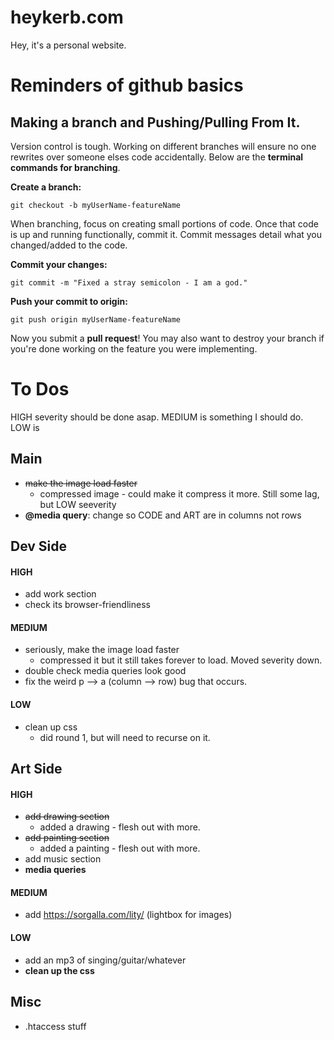 # heykerb.com
Hey, it's a personal website.

# Reminders of github basics


## Making a branch and Pushing/Pulling From It.
Version control is tough. Working on different branches will ensure no one rewrites over someone elses code accidentally. Below are the **terminal commands for branching**.

**Create a branch:**
```
git checkout -b myUserName-featureName
```

When branching, focus on creating small portions of code. Once that code is up and running functionally, commit it. Commit messages detail what you changed/added to the code.

**Commit your changes:**
```
git commit -m "Fixed a stray semicolon - I am a god."
```

**Push your commit to origin:**
```
git push origin myUserName-featureName
```

Now you submit a **pull request**! You may also want to destroy your branch if you're done working on the feature you were implementing.

# To Dos
HIGH severity should be done asap. MEDIUM is something I should do. LOW is
## Main
- ~~make the image load faster~~
  - compressed image - could make it compress it more. Still some lag, but LOW seeverity
- **@media query**: change so CODE and ART are in columns not rows

## Dev Side
#### HIGH
- add work section
- check its browser-friendliness

#### MEDIUM
- seriously, make the image load faster
  - compressed it but it still takes forever to load. Moved severity down.
- double check media queries look good
- fix the weird p --> a (column --> row) bug that occurs.

#### LOW
- clean up css 
  - did round 1, but will need to recurse on it.

## Art Side
#### HIGH
- ~~add drawing section~~
  - added a drawing - flesh out with more.
- ~~add painting section~~
  - added a painting - flesh out with more.
- add music section
- **media queries**

#### MEDIUM
- add https://sorgalla.com/lity/ (lightbox for images)

#### LOW
- add an mp3 of singing/guitar/whatever
- **clean up the css**

## Misc
- .htaccess stuff
